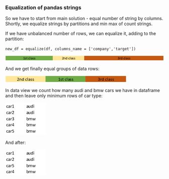 ### Equalization of pandas strings

So we have to start from main solution - equal number of string by columns.
Shortly, we equalize strings by partitions and min max of count strings.

If we have unbalanced number of rows, we can equalize it, adding to the partition:

`new_df = equalize(df, columns_name = ['company','target'])`

![](images/image1.png)

And we get finally equal groups of data rows:

![](images/image2.png)

In data view we count how many audi and bmw cars we have in dataframe and then leave only minimum rows of car type:

![](images/image3.png)

And after:

![](images/image4.png)

